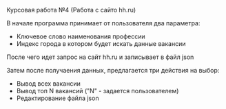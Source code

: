 Курсовая работа №4 (Работа с сайто hh.ru)

В начале программа принимает от пользователя два параметра:
- Ключевое слово наименования профессии
- Индекс города в котором будет искать данные вакансии

После чего идет запрос на сайт hh.ru и записывает в файл json

Затем после получаения данных, предлагается три действия на выбор:
- Вывод всех вакансии
- Вывод топ N вакансий ("N" - задается пользователем)
- Редактирование файла json